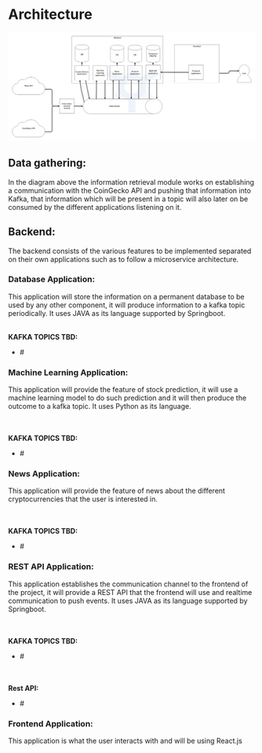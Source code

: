 <h1>Architecture</h1>

![Alt text](../images/Overview.png?raw=true "Architecture")

<h2>Data gathering:</h2>

In the diagram above the information retrieval module works on establishing a communication with the CoinGecko API and pushing that information into Kafka, that information which
will be present in a topic will also later on be consumed by the different applications listening on it.

<h2>Backend:</h2>

The backend consists of the various features to be implemented separated on their own applications such as to follow a microservice architecture.

<h3>Database Application:</h3>
This application will store the information on a permanent database to be used by any other component, it will produce information to a kafka topic periodically.
It uses JAVA as its language supported by Springboot.
<br/><br/>

  <strong>KAFKA TOPICS TBD:</strong>
  
  <ul>
    <li>#</li>
  </ul>
  
<h3>Machine Learning Application:</h3>
This application will provide the feature of stock prediction, it will use a machine learning model to do such prediction and it will then produce the outcome to a kafka topic.
It uses Python as its language.

  <br/><br/>
  <strong>KAFKA TOPICS TBD:</strong>
  
  <ul>
    <li>#</li>
  </ul>
  
  <h3>News Application:</h3>
This application will provide the feature of news about the different cryptocurrencies that the user is interested in.

  <br/><br/>
  <strong>KAFKA TOPICS TBD:</strong>
  
  <ul>
    <li>#</li>
  </ul>
  
  <h3>REST API Application:</h3>
 This application establishes the communication channel to the frontend of the project, it will provide a REST API that the frontend will use and realtime communication to
 push events.
 It uses JAVA as its language supported by Springboot.

<br/><br/>
  <strong>KAFKA TOPICS TBD:</strong>
  
  <ul>
    <li>#</li>
  </ul>
  
  <br/><br/>
  <strong>Rest API:</strong>
  
  <ul>
    <li>#</li>
  </ul>
  
   <h3>Frontend Application:</h3>
   
   This application is what the user interacts with and will be using React.js
